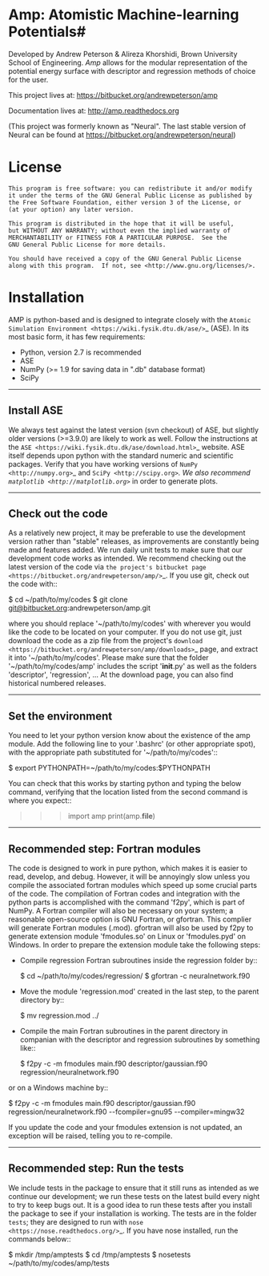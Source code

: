# Amp: Atomistic Machine-learning Potentials#

Developed by Andrew Peterson & Alireza Khorshidi, Brown University School of Engineering. *Amp* allows for the modular representation of the potential energy surface with descriptor and regression methods of choice for the user.

This project lives at:
https://bitbucket.org/andrewpeterson/amp

Documentation lives at:
http://amp.readthedocs.org

(This project was formerly known as "Neural". The last stable version of Neural can be found at https://bitbucket.org/andrewpeterson/neural)


License
=======

    This program is free software: you can redistribute it and/or modify
    it under the terms of the GNU General Public License as published by
    the Free Software Foundation, either version 3 of the License, or
    (at your option) any later version.

    This program is distributed in the hope that it will be useful,
    but WITHOUT ANY WARRANTY; without even the implied warranty of
    MERCHANTABILITY or FITNESS FOR A PARTICULAR PURPOSE.  See the
    GNU General Public License for more details.

    You should have received a copy of the GNU General Public License
    along with this program.  If not, see <http://www.gnu.org/licenses/>.


Installation
==================================

AMP is python-based and is designed to integrate closely with the `Atomic Simulation Environment <https://wiki.fysik.dtu.dk/ase/>`_ (ASE).
In its most basic form, it has few requirements:

* Python, version 2.7 is recommended
* ASE
* NumPy (>= 1.9 for saving data in ".db" database format)
* SciPy

----------------------------------
Install ASE
----------------------------------

We always test against the latest version (svn checkout) of ASE, but slightly older versions (>=3.9.0) are likely to work
as well. Follow the instructions at the `ASE <https://wiki.fysik.dtu.dk/ase/download.html>`_ website. ASE itself depends
upon python with the standard numeric and scientific packages. Verify that you have working versions of
`NumPy <http://numpy.org>`_ and `SciPy <http://scipy.org>`_. We also recommend `matplotlib <http://matplotlib.org>`_ in
order to generate plots.

----------------------------------
Check out the code
----------------------------------

As a relatively new project, it may be preferable to use the development version rather than "stable" releases, as improvements are constantly being made and features added.
We run daily unit tests to make sure that our development code works as intended.
We recommend checking out the latest version of the code via `the project's bitbucket
page <https://bitbucket.org/andrewpeterson/amp/>`_. If you use git, check out the code with::

   $ cd ~/path/to/my/codes
   $ git clone git@bitbucket.org:andrewpeterson/amp.git

where you should replace '~/path/to/my/codes' with wherever you would like the code to be located on your computer.
If you do not use git, just download the code as a zip file from the project's
`download <https://bitbucket.org/andrewpeterson/amp/downloads>`_ page, and extract it into '~/path/to/my/codes'. Please make sure that the folder '~/path/to/my/codes/amp' includes the script '__init__.py' as well as the folders 'descriptor', 'regression', ... 
At the download page, you can also find historical numbered releases.

----------------------------------
Set the environment
----------------------------------

You need to let your python version know about the existence of the amp module. Add the following line to your '.bashrc'
(or other appropriate spot), with the appropriate path substituted for '~/path/to/my/codes'::

   $ export PYTHONPATH=~/path/to/my/codes:$PYTHONPATH

You can check that this works by starting python and typing the below command, verifying that the location listed from
the second command is where you expect::

   >>> import amp
   >>> print(amp.__file__)

----------------------------------
Recommended step: Fortran modules
----------------------------------

The code is designed to work in pure python, which makes it is easier to read, develop, and debug. However, it will be
annoyingly slow unless you compile the associated fortran modules which speed up some crucial parts of the code. The
compilation of Fortran codes and integration with the python parts is accomplished with the command 'f2py', which is
part of NumPy. A Fortran compiler will also be necessary on your system; a reasonable open-source option is GNU Fortran,
or gfortran. This complier will generate Fortran modules (.mod). gfortran will also be used by f2py to generate
extension module 'fmodules.so' on Linux or 'fmodules.pyd' on Windows. In order to prepare the extension module take the
following steps:

* Compile regression Fortran subroutines inside the regression folder by::

   $ cd ~/path/to/my/codes/regression/
   $ gfortran -c neuralnetwork.f90

* Move the module 'regression.mod' created in the last step, to the parent directory by::

   $ mv regression.mod ../

* Compile the main Fortran subroutines in the parent directory in companian with the descriptor and regression subroutines
  by something like::

   $ f2py -c -m fmodules main.f90 descriptor/gaussian.f90 regression/neuralnetwork.f90

or on a Windows machine by::

   $ f2py -c -m fmodules main.f90 descriptor/gaussian.f90 regression/neuralnetwork.f90 --fcompiler=gnu95 --compiler=mingw32

If you update the code and your fmodules extension is not updated, an exception will be raised, telling you
to re-compile.

----------------------------------
Recommended step: Run the tests
----------------------------------

We include tests in the package to ensure that it still runs as intended as we continue our development; we run these
tests on the latest build every night to try to keep bugs out. It is a good idea to run these tests after you install the
package to see if your installation is working. The tests are in the folder `tests`; they are designed to run with
`nose <https://nose.readthedocs.org/>`_. If you have nose installed, run the commands below::

   $ mkdir /tmp/amptests
   $ cd /tmp/amptests
   $ nosetests ~/path/to/my/codes/amp/tests